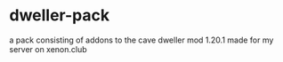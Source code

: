 # dweller-pack
a pack consisting of addons to the cave dweller mod 1.20.1 made for my server on xenon.club

